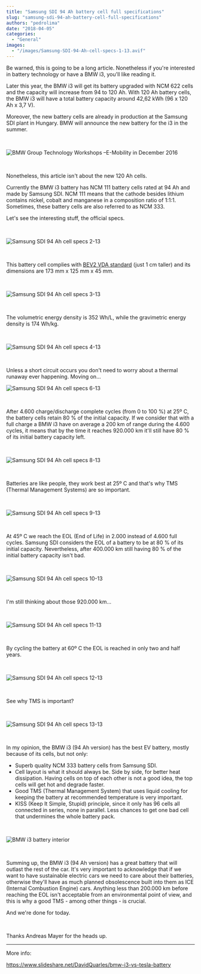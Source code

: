 ```yaml
---
title: "Samsung SDI 94 Ah battery cell full specifications"
slug: "samsung-sdi-94-ah-battery-cell-full-specifications"
authors: "pedrolima"
date: "2018-04-05"
categories:
  - "General"
images:
  - "/images/Samsung-SDI-94-Ah-cell-specs-1-13.avif"
---
```


Be warned, this is going to be a long article. Nonetheless if you're interested in battery technology or have a BMW i3, you'll like reading it.

Later this year, the BMW i3 will get its battery upgraded with NCM 622 cells and the capacity will increase from 94 to 120 Ah. With 120 Ah battery cells, the BMW i3 will have a total battery capacity around 42,62 kWh (96 x 120 Ah x 3,7 V).

Moreover, the new battery cells are already in production at the Samsung SDI plant in Hungary. BMW will announce the new battery for the i3 in the summer.

 

![BMW Group Technology Workshops –E-Mobility in December 2016](images/bmw-group-technology-workshops-e-mobility-in-december-2016.avif)

 

Nonetheless, this article isn't about the new 120 Ah cells.

Currently the BMW i3 battery has NCM 111 battery cells rated at 94 Ah and made by Samsung SDI. NCM 111 means that the cathode besides lithium contains nickel, cobalt and manganese in a composition ratio of 1:1:1. Sometimes, these battery cells are also referred to as NCM 333.

Let's see the interesting stuff, the official specs.

 

![Samsung SDI 94 Ah cell specs 2-13](images/Samsung-SDI-94-Ah-cell-specs-2-13.avif)

 

This battery cell complies with [BEV2 VDA standard](/images/Proposed-VDA-size-standards-for-prismatic-battery-cells.avif) (just 1 cm taller) and its dimensions are 173 mm x 125 mm x 45 mm.

 

![Samsung SDI 94 Ah cell specs 3-13](images/Samsung-SDI-94-Ah-cell-specs-3-13.avif)

 

The volumetric energy density is 352 Wh/L, while the gravimetric energy density is 174 Wh/kg.

 

![Samsung SDI 94 Ah cell specs 4-13](images/Samsung-SDI-94-Ah-cell-specs-4-13.avif)

 

Unless a short circuit occurs you don't need to worry about a thermal runaway ever happening. Moving on...

![Samsung SDI 94 Ah cell specs 6-13](images/Samsung-SDI-94-Ah-cell-specs-6-13.avif)

 

After 4.600 charge/discharge complete cycles (from 0 to 100 %) at 25º C, the battery cells retain 80 % of the initial capacity. If we consider that with a full charge a BMW i3 have on average a 200 km of range during the 4.600 cycles, it means that by the time it reaches 920.000 km it'll still have 80 % of its initial battery capacity left.

 

![Samsung SDI 94 Ah cell specs 8-13](images/Samsung-SDI-94-Ah-cell-specs-8-13.avif)

 

Batteries are like people, they work best at 25º C and that's why TMS (Thermal Management Systems) are so important.

 

![Samsung SDI 94 Ah cell specs 9-13](images/Samsung-SDI-94-Ah-cell-specs-9-13.avif)

 

At 45º C we reach the EOL (End of Life) in 2.000 instead of 4.600 full cycles. Samsung SDI considers the EOL of a battery to be at 80 % of its initial capacity. Nevertheless, after 400.000 km still having 80 % of the initial battery capacity isn't bad.

 

![Samsung SDI 94 Ah cell specs 10-13](images/Samsung-SDI-94-Ah-cell-specs-10-13.avif)

 

I'm still thinking about those 920.000 km...

 

![Samsung SDI 94 Ah cell specs 11-13](images/Samsung-SDI-94-Ah-cell-specs-11-13.avif)

 

By cycling the battery at 60º C the EOL is reached in only two and half years.

 

![Samsung SDI 94 Ah cell specs 12-13](images/Samsung-SDI-94-Ah-cell-specs-12-13.avif)

 

See why TMS is important?

 

![Samsung SDI 94 Ah cell specs 13-13](images/Samsung-SDI-94-Ah-cell-specs-13-13.avif)

 

In my opinion, the BMW i3 (94 Ah version) has the best EV battery, mostly because of its cells, but not only:

- Superb quality NCM 333 battery cells from Samsung SDI.
- Cell layout is what it should always be. Side by side, for better heat dissipation. Having cells on top of each other is not a good idea, the top cells will get hot and degrade faster.
- Good TMS (Thermal Management System) that uses liquid cooling for keeping the battery at recommended temperature is very important.
- KISS (Keep It Simple, Stupid) principle, since it only has 96 cells all connected in series, none in parallel. Less chances to get one bad cell that undermines the whole battery pack.

 

![BMW i3 battery interior](images/bmw-i3-battery-interior.avif)

 

Summing up, the BMW i3 (94 Ah version) has a great battery that will outlast the rest of the car. It's very important to acknowledge that if we want to have sustainable electric cars we need to care about their batteries, otherwise they'll have as much planned obsolescence built into them as ICE (Internal Combustion Engine) cars. Anything less than 200.000 km before reaching the EOL isn't acceptable from an environmental point of view, and this is why a good TMS - among other things - is crucial.

And we're done for today.

 

Thanks Andreas Mayer for the heads up.

---

More info:

https://www.slideshare.net/DavidQuarles/bmw-i3-vs-tesla-battery
